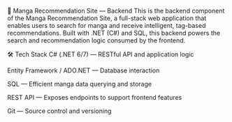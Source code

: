🧠 Manga Recommendation Site — Backend
This is the backend component of the Manga Recommendation Site, a full-stack web application that enables users to search for manga and receive intelligent, tag-based recommendations. Built with .NET (C#) and SQL, this backend powers the search and recommendation logic consumed by the frontend.

🛠 Tech Stack
C# (.NET 6/7) — RESTful API and application logic

Entity Framework / ADO.NET — Database interaction

SQL — Efficient manga data querying and storage

REST API — Exposes endpoints to support frontend features

Git — Source control and versioning
